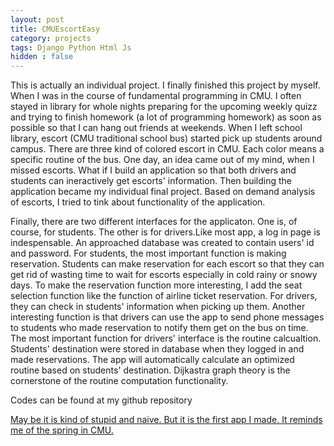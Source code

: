 ```yaml
---
layout: post
title: CMUEscortEasy
category: projects
tags: Django Python Html Js
hidden : false
---
```


This is actually an individual project. I finally finished this project by myself. When I was in the course of fundamental programming in CMU. I often stayed in library for whole nights preparing for the upcoming weekly quizz and trying to finish homework (a lot of programming homework) as soon as possible so that I can hang out friends at weekends. When I left school library, escort (CMU traditional school bus) started pick up students around campus. There are three kind of colored escort in CMU. Each color means a specific routine of the bus. One day, an idea came out of my mind, when I missed escorts. What if I build an application so that both drivers and students can ineractively get escorts' information. Then building the application became my individual final project. Based on demand analysis of escorts, I tried to tink about functionality of the application. 

Finally, there are two different interfaces for the applicaton. One is, of course, for students. The other is for drivers.Like most app, a log in page is indespensable. An approached database was created to contain users' id and password.
For students, the most important function is making reservation. Students can make reservation for each escort so that they can get rid of wasting time to wait for escorts especially in cold rainy or snowy days. To make the reservation function more interesting, I add the seat selection function like the function of airline ticket reservation. For drivers, they can check in students' information when picking up them. Another interesting function is that drivers can use the app to send phone messages to students who made reservation to notify them get on the bus on time. The most important function for drivers' interface is the routine calcualtion. Students' destination were stored in database when they logged in and made reservations. The app will automatically calculate an optimized routine based on students' destination. Dijkastra graph theory is the cornerstone of the routine computation functionality.

Codes can be found at my github repository <a href = "https://github.com/JeremyInCMU/CMUEscortEasy">

May be it is kind of stupid and naive. But it is the first app I made. It reminds me of the spring in CMU.